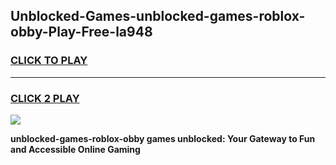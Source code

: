 
## Unblocked-Games-unblocked-games-roblox-obby-Play-Free-la948
<h3>
<a href="https://premium76.site?title=unblocked-games-roblox-obby&ref=22A">CLICK TO PLAY</a></h3>
<hr>

<h3>
<a href="https://premium76.site?title=unblocked-games-roblox-obby&ref=22A">CLICK 2 PLAY</a>
  
</h3>

<a href="https://premium76.site?title=unblocked-games-roblox-obby&ref=22A"><img src="https://clearcache.store/games.png"></a>


**unblocked-games-roblox-obby games unblocked: Your Gateway to Fun and Accessible Online Gaming**
